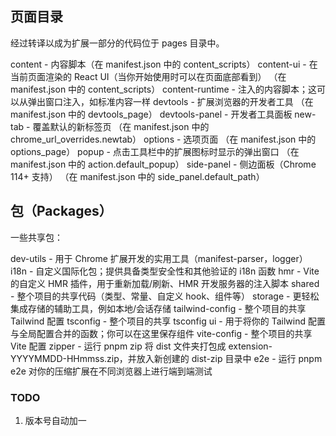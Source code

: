 ## 页面目录
经过转译以成为扩展一部分的代码位于 pages 目录中。

content - 内容脚本（在 manifest.json 中的 content_scripts）
content-ui - 在当前页面渲染的 React UI（当你开始使用时可以在页面底部看到） （在 manifest.json 中的 content_scripts）
content-runtime - 注入的内容脚本；这可以从弹出窗口注入，如标准内容一样
devtools - 扩展浏览器的开发者工具 （在 manifest.json 中的 devtools_page）
devtools-panel - 开发者工具面板
new-tab - 覆盖默认的新标签页 （在 manifest.json 中的 chrome_url_overrides.newtab）
options - 选项页面 （在 manifest.json 中的 options_page）
popup - 点击工具栏中的扩展图标时显示的弹出窗口 （在 manifest.json 中的 action.default_popup）
side-panel - 侧边面板（Chrome 114+ 支持） （在 manifest.json 中的 side_panel.default_path）

## 包（Packages）
一些共享包：

dev-utils - 用于 Chrome 扩展开发的实用工具（manifest-parser，logger）
i18n - 自定义国际化包；提供具备类型安全性和其他验证的 i18n 函数
hmr - Vite 的自定义 HMR 插件，用于重新加载/刷新、HMR 开发服务器的注入脚本
shared - 整个项目的共享代码（类型、常量、自定义 hook、组件等）
storage - 更轻松集成存储的辅助工具，例如本地/会话存储
tailwind-config - 整个项目的共享 Tailwind 配置
tsconfig - 整个项目的共享 tsconfig
ui - 用于将你的 Tailwind 配置与全局配置合并的函数；你可以在这里保存组件
vite-config - 整个项目的共享 Vite 配置
zipper - 运行 pnpm zip 将 dist 文件夹打包成 extension-YYYYMMDD-HHmmss.zip，并放入新创建的 dist-zip 目录中
e2e - 运行 pnpm e2e 对你的压缩扩展在不同浏览器上进行端到端测试


### TODO
1. 版本号自动加一